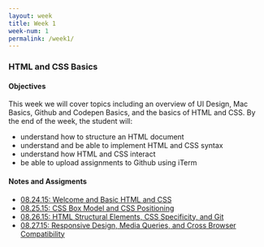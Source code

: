 ```yaml
---
layout: week
title: Week 1
week-num: 1
permalink: /week1/
---
```

<h3>HTML and CSS Basics</h3>
<h4>Objectives</h4>
<p>This week we will cover topics including an overview of UI Design, Mac Basics, Github and Codepen Basics, and the basics of HTML and CSS.  By the end of the week, the student will:</p>
<ul>
    <li>understand how to structure an HTML document</li>
    <li>understand and be able to implement HTML and CSS syntax</li>
    <li>understand how HTML and CSS interact</li>
    <li>be able to upload assignments to Github using iTerm</li>
</ul>

<h4>Notes and Assigments</h4>
<ul>
    <li>
        <a href="/08.24.15/">08.24.15: Welcome and Basic HTML and CSS</a>
    </li>
    <li>
        <a href="/08.25.15/">08.25.15: CSS Box Model and CSS Positioning</a>
    </li>
    <li>
        <a href="/08.26.15/">08.26.15: HTML Structural Elements, CSS Specificity, and Git</a>
    </li>
    <li>
        <a href="/08.27.15/">08.27.15: Responsive Design, Media Queries, and Cross Browser Compatibility</a>
    </li>
</ul>